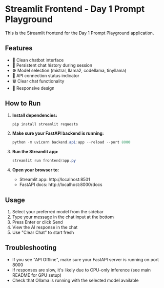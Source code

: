 # Streamlit Frontend - Day 1 Prompt Playground

This is the Streamlit frontend for the Day 1 Prompt Playground application.

## Features

- 🤖 Clean chatbot interface
- 💬 Persistent chat history during session
- ⚙️ Model selection (mistral, llama2, codellama, tinyllama)
- 🔌 API connection status indicator
- 🗑️ Clear chat functionality
- 📱 Responsive design

## How to Run

1. **Install dependencies:**
   ```powershell
   pip install streamlit requests
   ```

2. **Make sure your FastAPI backend is running:**
   ```powershell
   python -m uvicorn backend.api:app --reload --port 8000
   ```

3. **Run the Streamlit app:**
   ```powershell
   streamlit run frontend/app.py
   ```

4. **Open your browser to:**
   - Streamlit app: http://localhost:8501
   - FastAPI docs: http://localhost:8000/docs

## Usage

1. Select your preferred model from the sidebar
2. Type your message in the chat input at the bottom
3. Press Enter or click Send
4. View the AI response in the chat
5. Use "Clear Chat" to start fresh

## Troubleshooting

- If you see "API Offline", make sure your FastAPI server is running on port 8000
- If responses are slow, it's likely due to CPU-only inference (see main README for GPU setup)
- Check that Ollama is running with the selected model available
